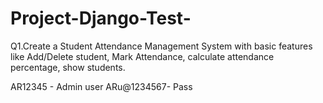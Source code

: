 # Project-Django-Test-
Q1.Create a Student Attendance Management System with basic features like Add/Delete student, Mark Attendance, calculate attendance percentage, show students.

AR12345  - Admin user
ARu@1234567- Pass
